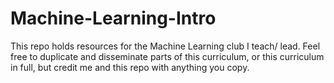 # Machine-Learning-Intro
This repo holds resources for the Machine Learning club I teach/ lead.  Feel free to duplicate and disseminate parts of this curriculum, or this curriculum in full, but credit me and this repo with anything you copy.  
